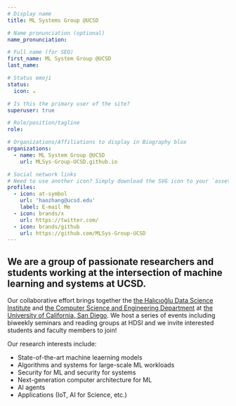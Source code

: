 ```yaml
---
# Display name
title: ML Systems Group @UCSD

# Name pronunciation (optional)
name_pronunciation: 

# Full name (for SEO)
first_name: ML System Group @UCSD
last_name: 

# Status emoji
status:
  icon: ☕️

# Is this the primary user of the site?
superuser: true

# Role/position/tagline
role: 

# Organizations/Affiliations to display in Biography blox
organizations:
  - name: ML System Group @UCSD
    url: MLSys-Group-UCSD.github.io

# Social network links
# Need to use another icon? Simply download the SVG icon to your `assets/media/icons/` folder.
profiles:
  - icon: at-symbol
    url: 'haozhang@ucsd.edu'
    label: E-mail Me
  - icon: brands/x
    url: https://twitter.com/
  - icon: brands/github
    url: https://github.com/MLSys-Group-UCSD
---
```


## We are a group of passionate researchers and students working at the intersection of machine learning and systems at UCSD.

Our collaborative effort brings together the [the Halıcıoğlu Data Science Institute](https://datascience.ucsd.edu/) and [the Computer Science and Engineering Department](https://cse.ucsd.edu/) at [the University of California, San Diego](https://ucsd.edu/). We host a series of events including biweekly seminars and reading groups at HDSI and we invite interested students and faculty members to join!

Our research interests include:

- State-of-the-art machine leaerning models
- Algorithms and systems for large-scale ML workloads
- Security for ML and security for systems
- Next-generation computer architecture for ML
- AI agents
- Applications (IoT, AI for Science, etc.)

